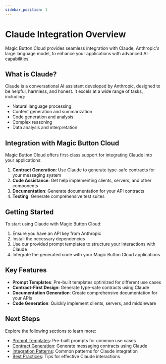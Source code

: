 ```yaml
---
sidebar_position: 1
---
```


# Claude Integration Overview

Magic Button Cloud provides seamless integration with Claude, Anthropic's large language model, to enhance your applications with advanced AI capabilities.

## What is Claude?

Claude is a conversational AI assistant developed by Anthropic, designed to be helpful, harmless, and honest. It excels at a wide range of tasks, including:

- Natural language processing
- Content generation and summarization
- Code generation and analysis
- Complex reasoning
- Data analysis and interpretation

## Integration with Magic Button Cloud

Magic Button Cloud offers first-class support for integrating Claude into your applications:

1. **Contract Generation**: Use Claude to generate type-safe contracts for your messaging system
2. **Code Assistance**: Get help implementing clients, servers, and other components
3. **Documentation**: Generate documentation for your API contracts
4. **Testing**: Generate comprehensive test suites

## Getting Started

To start using Claude with Magic Button Cloud:

1. Ensure you have an API key from Anthropic
2. Install the necessary dependencies
3. Use our provided prompt templates to structure your interactions with Claude
4. Integrate the generated code with your Magic Button Cloud applications

## Key Features

- **Prompt Templates**: Pre-built templates optimized for different use cases
- **Contract-First Design**: Generate type-safe contracts using Claude
- **Documentation Generation**: Create comprehensive documentation for your APIs
- **Code Generation**: Quickly implement clients, servers, and middleware

## Next Steps

Explore the following sections to learn more:

- [Prompt Templates](./prompt-templates.md): Pre-built prompts for common use cases
- [Contract Generation](./contract-generation.md): Generate messaging contracts using Claude
- [Integration Patterns](./integration-patterns.md): Common patterns for Claude integration
- [Best Practices](./best-practices.md): Tips for effective Claude interactions